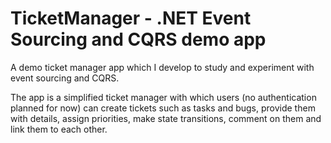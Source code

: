 # TicketManager - .NET Event Sourcing and CQRS demo app
A demo ticket manager app which I develop to study and experiment with event sourcing and CQRS.

The app is a simplified ticket manager with which users (no authentication planned for now) can create tickets such as tasks and bugs, provide them with details, assign priorities, make state transitions, comment on them and link them to each other.
